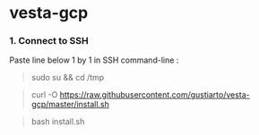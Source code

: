 # vesta-gcp
### 1. Connect to SSH

Paste line below 1 by 1 in SSH command-line :

> sudo su && cd /tmp 

> curl -O https://raw.githubusercontent.com/gustiarto/vesta-gcp/master/install.sh

> bash install.sh
